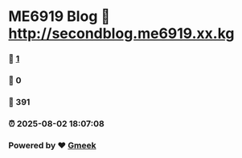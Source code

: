 # ME6919 Blog :link: http://secondblog.me6919.xx.kg 
### :page_facing_up: [1](http://secondblog.me6919.xx.kg/tag.html) 
### :speech_balloon: 0 
### :hibiscus: 391 
### :alarm_clock: 2025-08-02 18:07:08 
### Powered by :heart: [Gmeek](https://github.com/Meekdai/Gmeek)
